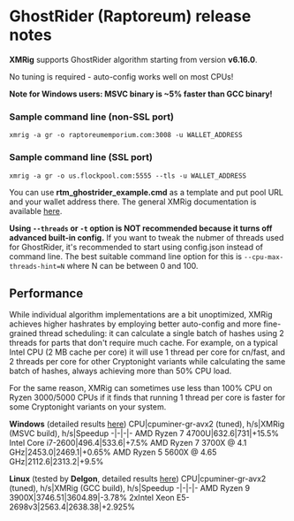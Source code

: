 # GhostRider (Raptoreum) release notes

**XMRig** supports GhostRider algorithm starting from version **v6.16.0**.

No tuning is required - auto-config works well on most CPUs!

**Note for Windows users: MSVC binary is ~5% faster than GCC binary!**

### Sample command line (non-SSL port)

```
xmrig -a gr -o raptoreumemporium.com:3008 -u WALLET_ADDRESS
```

### Sample command line (SSL port)

```
xmrig -a gr -o us.flockpool.com:5555 --tls -u WALLET_ADDRESS
```

You can use **rtm_ghostrider_example.cmd** as a template and put pool URL and your wallet address there. The general
XMRig documentation is available [here](https://xmrig.com/docs/miner).

**Using `--threads` or `-t` option is NOT recommended because it turns off advanced built-in config.** If you want to
tweak the nubmer of threads used for GhostRider, it's recommended to start using config.json instead of command line.
The best suitable command line option for this is `--cpu-max-threads-hint=N` where N can be between 0 and 100.

## Performance

While individual algorithm implementations are a bit unoptimized, XMRig achieves higher hashrates by employing better
auto-config and more fine-grained thread scheduling: it can calculate a single batch of hashes using 2 threads for parts
that don't require much cache. For example, on a typical Intel CPU (2 MB cache per core) it will use 1 thread per core
for cn/fast, and 2 threads per core for other Cryptonight variants while calculating the same batch of hashes, always
achieving more than 50% CPU load.

For the same reason, XMRig can sometimes use less than 100% CPU on Ryzen 3000/5000 CPUs if it finds that running 1
thread per core is faster for some Cryptonight variants on your system.

**Windows** (detailed results [here](https://imgur.com/a/uRU1yO2))
CPU|cpuminer-gr-avx2 (tuned), h/s|XMRig (MSVC build), h/s|Speedup
-|-|-|-
AMD Ryzen 7 4700U|632.6|731|+15.5%
Intel Core i7-2600|496.4|533.6|+7.5%
AMD Ryzen 7 3700X @ 4.1 GHz|2453.0|2469.1|+0.65%
AMD Ryzen 5 5600X @ 4.65 GHz|2112.6|2313.2|+9.5%

**Linux** (tested by **Delgon**, detailed
results [here](https://cdn.discordapp.com/attachments/604375870236524574/913167614749048872/unknown.png))
CPU|cpuminer-gr-avx2 (tuned), h/s|XMRig (GCC build), h/s|Speedup
-|-|-|-
AMD Ryzen 9 3900X|3746.51|3604.89|-3.78%
2xIntel Xeon E5-2698v3|2563.4|2638.38|+2.925%
